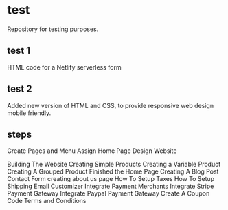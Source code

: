 # test
Repository for testing purposes.

## test 1
HTML code for a Netlify serverless form
## test 2 
Added new version of HTML and CSS, to provide responsive web design mobile friendly.
## steps
Create Pages and Menu
Assign Home Page
Design Website
 
Building The Website
Creating Simple Products
Creating a Variable Product
Creating A Grouped Product
Finished the Home Page
Creating A Blog Post
Contact Form
creating about us page
How To Setup Taxes
How To Setup Shipping
Email Customizer
Integrate Payment Merchants
Integrate Stripe Payment Gateway
Integrate Paypal Payment Gateway
Create A Coupon Code
Terms and Conditions
